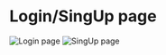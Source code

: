 # Login/SingUp page
![Login page](https://github.com/user-attachments/assets/5990aef9-d537-45da-8878-bd706283e7c9)
![SingUp page](https://github.com/user-attachments/assets/720a8e96-321c-49dc-ae66-baef0f6ddb1b)
